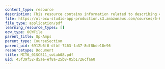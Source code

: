 ```yaml
---
content_type: resource
description: This resource contains information related to describing circuits.
file: https://ol-ocw-studio-app-production.s3.amazonaws.com/courses/6-01sc-introduction-to-electrical-engineering-and-computer-science-i-spring-2011/45f39f52d5aeef8a25b805b1726cfa60_MIT6_01SCS11_swLab08.pdf
file_type: application/pdf
learning_resource_types: []
ocw_type: OCWFile
parent_title: Op-Amps
parent_type: CourseSection
parent_uid: 6912b6f0-dfbf-7463-fa37-8df8bde18e96
resourcetype: Document
title: MIT6_01SCS11_swLab08.pdf
uid: 45f39f52-d5ae-ef8a-25b8-05b1726cfa60
---
```

